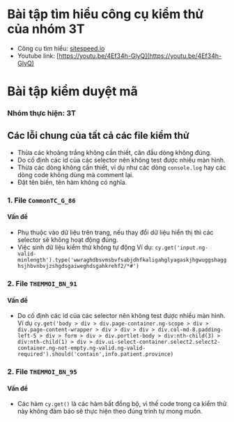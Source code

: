 
# Bài tập tìm hiểu công cụ kiểm thử của nhóm 3T
* Công cụ tìm hiểu: [sitespeed.io](http://sitespeed.io)
* Youtube link: [https://youtu.be/4Ef34h-GlyQ](https://youtu.be/4Ef34h-GlyQ)

# Bài tập kiểm duyệt mã
### Nhóm thực hiện: 3T
## Các lỗi chung của tất cả các file kiểm thử
* Thừa các khoảng trắng không cần thiết, căn đầu dòng không đúng.
* Do cố định các id của các selector nên không test được nhiều màn hình.
* Thừa các dòng không cần thiết, ví dụ như các dòng `console.log` hay các dòng code không dùng mà comment lại.
* Đặt tên biến, tên hàm không có nghĩa.
### 1. File `CommonTC_G_86`
#### Vấn đề
* Phụ thuộc vào dữ liệu trên trang, nếu thay đổi dữ liệu hiển thị thì các selector sẽ không hoạt động đúng.
* Việc sinh dữ liệu kiểm thử không tự động
Ví dụ:
`cy.get('input.ng-valid-minlength').type('wwraghdbsvmsbvfsabjdhfkaligahglyagaskjhgwuggshagghsjhbvnbvjzshgdsgaiweghdsgahkrehf2/*#')`
### 2. File `THEMMOI_BN_91`
#### Vấn đề
* Do cố định các id của các selector nên không test được nhiều màn hình.
Ví dụ
`cy.get('body > div > div.page-container.ng-scope > div > div.page-content-wrapper > div > div > div > div.col-md-8.padding-left-5 > div > form > div > div.portlet-body > div:nth-child(3) > div:nth-child(1) > div > div.ui-select-container.select2.select2-container.ng-not-empty.ng-valid.ng-valid-required').should('contain',info.patient.province)`
### 2. File `THEMMOI_BN_95`
#### Vấn đề
* Các hàm `cy.get()` là các hàm bất đồng bộ, vì thế code trong ca kiểm thử này không đảm bảo sẽ thực hiện theo đúng trình tự mong muốn.
